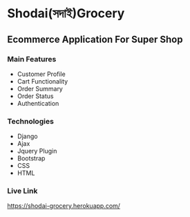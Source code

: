 # Shodai(সদাই)Grocery

## Ecommerce Application For Super Shop

### Main Features 
- Customer Profile 
- Cart Functionality 
- Order Summary 
- Order Status 
- Authentication 


### Technologies 
- Django
- Ajax 
- Jquery Plugin 
- Bootstrap
- CSS 
- HTML



### Live Link 

https://shodai-grocery.herokuapp.com/
